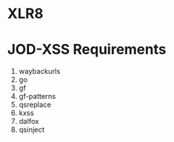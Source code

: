 # XLR8

# JOD-XSS Requirements
1. waybackurls
2. go
3. gf
4. gf-patterns
5. qsreplace
6. kxss
7. dalfox
8. qsinject
